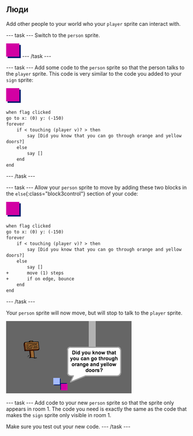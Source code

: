 ## Люди

Add other people to your world who your `player` sprite can interact with.

\--- task \--- Switch to the `person` sprite.

![Person sprite](images/person.png) \--- /task \---

\--- task \--- Add some code to the `person` sprite so that the person talks to the `player` sprite. This code is very similar to the code you added to your `sign` sprite:

![person](images/person.png)

```blocks3
when flag clicked
go to x: (0) y: (-150)
forever
    if < touching (player v)? > then
        say [Did you know that you can go through orange and yellow doors?]
    else
        say []
    end
end
```

\--- /task \---

\--- task \--- Allow your `person` sprite to move by adding these two blocks in the `else`{:class="block3control"} section of your code:

![person](images/person.png)

```blocks3
when flag clicked
go to x: (0) y: (-150)
forever
    if < touching (player v)? > then
        say [Did you know that you can go through orange and yellow doors?]
    else
        say []
+       move (1) steps
+       if on edge, bounce
    end
end

```

\--- /task \---

Your `person` sprite will now move, but will stop to talk to the `player` sprite.

![screenshot](images/world-person-test.png)

\--- task \--- Add code to your new `person` sprite so that the sprite only appears in room 1. The code you need is exactly the same as the code that makes the `sign` sprite only visible in room 1.

Make sure you test out your new code. \--- /task \---